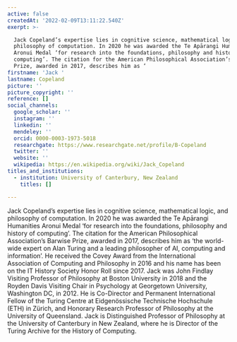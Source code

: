 ```yaml
---
active: false
createdAt: '2022-02-09T13:11:22.540Z'
exerpt: >-

  Jack Copeland’s expertise lies in cognitive science, mathematical logic, and
  philosophy of computation. In 2020 he was awarded the Te Apārangi Humanities
  Aronui Medal ‘for research into the foundations, philosophy and history of
  computing’. The citation for the American Philosophical Association’s Barwise
  Prize, awarded in 2017, describes him as ‘
firstname: 'Jack '
lastname: Copeland
picture: ''
picture_copyright: ''
reference: []
social_channels:
  google_scholar: ''
  instagram: ''
  linkedin: ''
  mendeley: ''
  orcid: 0000-0003-1973-5018
  researchgate: https://www.researchgate.net/profile/B-Copeland
  twitter: ''
  website: ''
  wikipedia: https://en.wikipedia.org/wiki/Jack_Copeland
titles_and_institutions:
  - institution: University of Canterbury, New Zealand
    titles: []

---
```


Jack Copeland’s expertise lies in cognitive science, mathematical logic, and philosophy of computation. In 2020 he was awarded the Te Apārangi Humanities Aronui Medal ‘for research into the foundations, philosophy and history of computing’. The citation for the American Philosophical Association’s Barwise Prize, awarded in 2017, describes him as ‘the world-wide expert on Alan Turing and a leading philosopher of AI, computing and information’. He received the Covey Award from the International Association of Computing and Philosophy in 2016 and his name has been on the IT History Society Honor Roll since 2017. ​Jack was John Findlay Visiting Professor of Philosophy at Boston University in 2018 and the Royden Davis Visiting Chair in Psychology at Georgetown University, Washington DC, in 2012. He is Co-Director and Permanent International Fellow of the Turing Centre at Eidgenössische Technische Hochschule (ETH) in Zürich, and Honorary Research Professor of Philosophy at the University of Queensland. Jack is Distinguished Professor of Philosophy at the University of Canterbury in New Zealand, where he is Director of the Turing Archive for the History of Computing.
